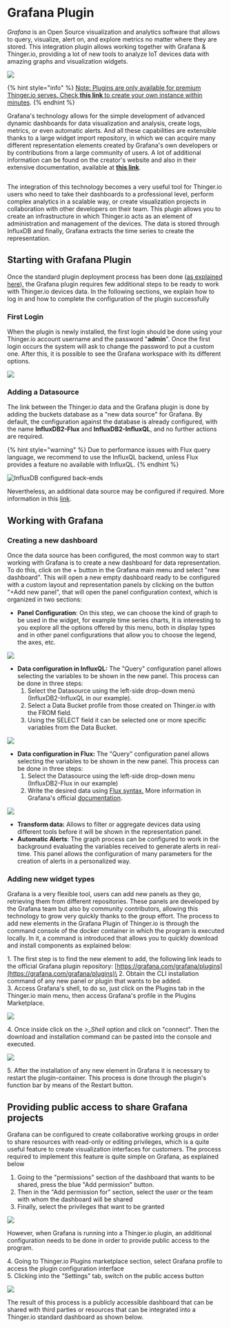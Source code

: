 # Grafana Plugin

_Grafana_ is an Open Source visualization and analytics software that allows to query, visualize, alert on, and explore metrics no matter where they are stored. This integration plugin allows working together with Grafana & Thinger.io, providing a lot of new tools to analyze IoT devices data with amazing graphs and visualization widgets.&#x20;

![](<../.gitbook/assets/image (275).png>)

{% hint style="info" %}
[Note: Plugins are only available for premium Thinger.io serves. Check **this link** to create your own instance within minutes](https://pricing.thinger.io).
{% endhint %}

Grafana's technology allows for the simple development of advanced dynamic dashboards for data visualization and analysis, create logs, metrics, or even automatic alerts. And all these capabilities are extensible thanks to a large widget import repository, in which we can acquire many different representation elements created by Grafana's own developers or by contributions from a large community of users. A lot of additional information can be found on the creator's website and also in their extensive documentation, available at [**this link**](https://grafana.com/docs/grafana/v8.5/getting-started/?src=grafana\_gettingstarted).

<figure><img src="../.gitbook/assets/imageGFN.png" alt=""><figcaption></figcaption></figure>

The integration of this technology becomes a very useful tool for Thinger.io users who need to take their dashboards to a professional level, perform complex analytics in a scalable way, or create visualization projects in collaboration with other developers on their team. This plugin allows you to create an infrastructure in which Thinger.io acts as an element of administration and management of the devices. The data is stored through InfluxDB and finally, Grafana extracts the time series to create the representation.

## Starting with Grafana Plugin&#x20;

Once the standard plugin deployment process has been done ([as explained here](./)), the Grafana plugin requires few additional steps to be ready to work with Thinger.io devices data. In the following sections, we explain how to log in and how to complete the configuration of the plugin successfully

### First Login

When the plugin is newly installed, the first login should be done using your Thinger.io account username and the password "**admin**". Once the first login occurs the system will ask to change the password to put a custom one. After this, it is possible to see the Grafana workspace with its different options.&#x20;

![](../.gitbook/assets/grafana-login.png)

### Adding a Datasource

The link between the Thinger.io data and the Grafana plugin is done by adding the buckets database as a "new data source" for Grafana. By default, the configuration against the database is already configured, with the name **InfluxDB2-Flux** and **InfluxDB2-InfluxQL**, and no further actions are required.

{% hint style="warning" %}
Due to performance issues with Flux query language, we recommend to use the InfluxQL backend, unless Flux provides a feature no available with InfluxQL.
{% endhint %}

![InfluxDB configured back-ends](../.gitbook/assets/influxdb-datasource.png)

Nevertheless, an additional data source may be configured if required. More information in this [link](https://grafana.com/docs/grafana/latest/datasources/).

## Working with Grafana

### Creating a new dashboard

Once the data source has been configured, the most common way to start working with Grafana is to create a new dashboard for data representation. To do this, click on the + button in the Grafana main menu and select "new dashboard". This will open a new empty dashboard ready to be configured with a custom layout and representation panels by clicking on the button "+Add new panel", that will open the panel configuration context, which is organized in two sections:

* **Panel Configuration**: On this step, we can choose the kind of graph to be used in the widget, for example time series charts, It is interesting to you explore all the options offered by this menu, both in display types and in other panel configurations that allow you to choose the legend, the axes, etc.

![](<../.gitbook/assets/image (293).png>)

* **Data configuration in InfluxQL:** The "Query" configuration panel allows selecting the variables to be shown in the new panel. This process can be done in three steps:
  1. Select the Datasource using the left-side drop-down menú (InfluxDB2-InfluxQL in our example).
  2. Select a Data Bucket profile from those created on Thinger.io with the FROM field.
  3. Using the SELECT field it can be selected one or more specific variables from the Data Bucket.

![](<../.gitbook/assets/image (360).png>)

* **Data configuration in Flux:** The "Query" configuration panel allows selecting the variables to be shown in the new panel. This process can be done in three steps:
  1. Select the Datasource using the left-side drop-down menu (InfluxDB2-Flux in our example)
  2. Write the desired data using [Flux syntax.](https://docs.influxdata.com/influxdb/v2.2/query-data/get-started/) More information in Grafana's official [documentation](https://grafana.com/docs/grafana/next/getting-started/get-started-grafana-influxdb/#flux-query-language).

![](../.gitbook/assets/grafana-influx-query.png)

* **Transform data:** Allows to filter or aggregate devices data using different tools before it will be shown in the representation panel.&#x20;
* **Automatic Alerts**: The graph process can be configured to work in the background evaluating the variables received to generate alerts in real-time. This panel allows the configuration of many parameters for the creation of alerts in a personalized way.

### Adding new widget types

Grafana is a very flexible tool, users can add new panels as they go, retrieving them from different repositories. These panels are developed by the Grafana team but also by community contributors, allowing this technology to grow very quickly thanks to the group effort. The process to add new elements in the Grafana Plugin of Thinger.io is through the command console of the docker container in which the program is executed locally. In it, a command is introduced that allows you to quickly download and install components as explained below:

1\. The first step is to find the new element to add, the following link leads to the official Grafana plugin repository: [https://grafana.com/grafana/plugins](https://grafana.com/grafana/plugins)\
2\. Obtain the CLI installation command of any new panel or plugin that wants to be added.  \
3\. Access Grafana's shell, to do so, just click on the Plugins tab in the Thinger.io main menu, then access Grafana's profile in the Plugins Marketplace.

![](<../.gitbook/assets/image (273) (1).png>)

4\. Once inside click on the _>\_Shell_ option and click on "connect". Then the download and installation command can be pasted into the console and executed.&#x20;

![](<../.gitbook/assets/image (295).png>)

5\. After the installation of any new element in Grafana it is necessary to restart the plugin-container. This process is done through the plugin's function bar by means of the Restart button.

## Providing public access to share Grafana projects

Grafana can be configured to create collaborative working groups in order to share resources with read-only or editing privileges, which is a quite useful feature to create visualization interfaces for customers. The process required to implement this feature is quite simple on Grafana, as explained below

1. Going to the "permissions" section of the dashboard that wants to be shared, press the blue "Add permission" button.&#x20;
2. Then in the "Add permission for" section, select the user or the team with whom the dashboard will be shared &#x20;
3. Finally, select the privileges that want to be granted&#x20;

![](<../.gitbook/assets/image (306).png>)

However, when Grafana is running into a Thinger.io plugin, an additional configuration needs to be done in order to provide public access to the program.&#x20;

4\. Going to Thinger.io Plugins marketplace section, select Grafana profile to access the plugin configuration interface\
5\. Clicking into the "Settings" tab, switch on the public access button&#x20;

![](<../.gitbook/assets/image (307).png>)

The result of this process is a publicly accessible dashboard that can be shared with third parties or resources that can be integrated into a Thinger.io standard dashboard as shown below.




